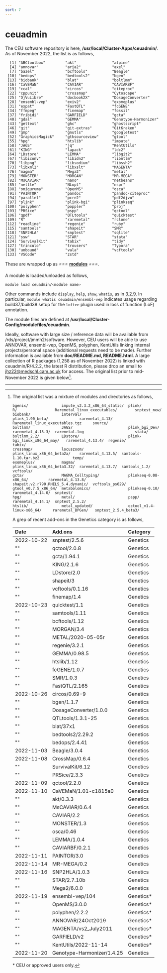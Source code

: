 ```yaml
---
sort: 7
---
```


# ceuadmin

The CEU software repository is here, **/usr/local/Cluster-Apps/ceuadmin/**. As of November 2022, the list is as follows,

```
  [1] "ABCtoolbox"         "akt"                "alpine"
  [4] "annovar"            "aria2"              "axel"
  [7] "bazel"              "bcftools"           "Beagle"
 [10] "bedops"             "bedtools2"          "bgen"
 [13] "biobank"            "blat"               "boltlmm"
 [16] "CaVEMaN"            "CAVIAR"             "CAVIARBF"
 [19] "ccal"               "circos"             "citeproc"
 [22] "cppunit"            "crossmap"           "Cytoscape"
 [25] "DjVuLibre"          "docbook2X"          "DosageConverter"
 [28] "ensembl-vep"        "exiv2"              "exomeplus"
 [31] "expat"              "FastQTL"            "fcGENE"
 [34] "ffmpeg"             "finemap"            "fossil"
 [37] "fribidi"            "GARFIELD"           "gcta"
 [40] "gdal"               "GEMMA"              "Genotype-Harmonizer"
 [43] "gettext"            "ghc"                "ghostscript"
 [46] "git"                "git-extras"         "GitKraken"
 [49] "gmp"                "gnutls"             "googletest"
 [52] "GraphicsMagick"     "gtksourceview"      "gtool"
 [55] "hpg"                "htslib"             "impute"
 [58] "JAGS"               "jq"                 "KentUtils"
 [61] "KING"               "lapack"             "ldc2"
 [64] "LDstore"            "LEMMA"              "libgit2"
 [67] "libiconv"           "libidn2"            "libntlm"
 [70] "libpng"             "libsodium"          "libssh2"
 [73] "libxml2"            "libxslt"            "MAGENTA"
 [76] "magma"              "Mega2"              "metal"
 [79] "MONSTER"            "MORGAN"             "MR-MEGA"
 [82] "MsCAVIAR"           "nano"               "netbeans"
 [85] "nettle"             "NLopt"              "nspr"
 [88] "oniguruma"          "OpenMS"             "osca"
 [91] "PAINTOR"            "pandoc"             "pandoc-citeproc"
 [94] "parallel"           "pcre2"              "pdf2djvu"
 [97] "plink"              "plink-bgi"          "plinkseq"
[100] "polyphen"           "poppler"            "proj"
[103] "PRSice"             "pspp"               "qctool"
[106] "qpdf"               "QTLtools"           "quicktest"
[109] "R"                  "raremetal"          "rclone"
[112] "readline"           "regenie"            "ruby"
[115] "samtools"           "shapeit"            "SMR"
[118] "SNP2HLA"            "snptest"            "sqlite"
[121] "ssw"                "STAR"               "stata"
[124] "SurvivalKit"        "tabix"              "tidy"
[127] "trinculo"           "trousers"           "Typora"
[130] "unbound"            "vala"               "vcftools"
[133] "VSCode"             "zstd"
```

These are wrapped up as :star::star::star: **[modules](https://modules.readthedocs.io/en/latest/index.html)** :star::star::star:.

A module is loaded/unloaded as follows,

```bash
module load ceuadmin/<module name>
```

Other commands include `display`, `help`, `show`, `whatis`, as in [3.2.9](https://linux.die.net/man/4/modulefile). In particular, 
`module whatis ceuadmin/ensembl-vep` indicates usage regarding build37/build38 setup for the `loftee` plugin used in loss of 
function (LoF) annotation.

The module files are defined at **/usr/local/Cluster-Config/modulefiles/ceuadmin**.

Ideally, software with large size / reference data will be available from /rds/project/jmmh2/software. However, CEU users will be 
able to use ANNOVAR, ensembl-vep, OpenMS, polyphen, KentUtils linking internal projects/personal space (additional requests need to 
be made). Further information is avaiiable from **doc/README.md, README.html**. A large collection of R packages (1,258 as of 
November 2022) is linked with ceuadmin/R/4.2.2, the latest R distribution, please drop an email to <jhz22@medschl.cam.ac.uk> for 
access. The original list prior to mid-November 2022 is given below[^original].

---

[^original]:
    The original list was a mixture of modules and directories as follows,

    ```
    bgenix/               impute_v2.3.2_x86_64_static/  plink/                        R/                 Raremetal_linux_executables/        snptest_new/
    biobank/              interval/                     plink_1.90_beta/              raremetal_4.13/    Raremetal_linux_executables.tgz     source/
    boltlmm/              JAGS/                         plink_bgi_Dev/                raremetal_4.13.3/  raremetal.log                       stata/
    boltlmm_2.2/          LDstore/                      plink-bgi_linux_x86_64_may/   raremetal_4.13.4/  regenie/                            tabix/
    crossmap/             locuszoom/                    plink_linux_x86_64_beta2a/    raremetal_4.13.5/  samtools-1.10.tar.bz2               temp/
    exomeplus/            magma/                        plink_linux_x86_64_beta3.32/  raremetal_4.13.7/  samtools_1.2/                       vcftools/
    gcta/                 MAGMA_Celltyping/             plinkseq-0.08-x86_64/         raremetal_4.13.8/  shapeit.v2.r790.RHELS_5.4.dynamic/  vcftools_ps629/
    gtool_v0.7.5_x86_64/  metabolomics/                 plinkseq-0.10/                raremetal_4.14.0/  snptest/
    hpg/                  metal/                        pspp/                         raremetal_4.14.1/  snptest_2.5.2/
    htslib/               metal_updated/                qctool_v1.4-linux-x86_64/     raremetal_BPGen/   snptest_2.5.4_beta3/
    ```

    A grep of recent add-ons in the Genetics category is as follows,

    | Date       | Add.ons                    | Category            |
    | :--------- | :------------------------- | :------------------ |
    | 2022-10-22 | snptest/2.5.6              | Genetics            |
    | ""         | qctool/2.0.8               | Genetics            |
    | ""         | gcta/1.94.1                | Genetics            |
    | ""         | KING/2.1.6                 | Genetics            |
    | ""         | LDstore/2.0                | Genetics            |
    | ""         | shapeit/3                  | Genetics            |
    | ""         | vcftools/0.1.16            | Genetics            |
    | ""         | finemap/1.4                | Genetics            |
    | 2022-10-23 | quicktest/1.1              | Genetics            |
    | ""         | samtools/1.11              | Genetics            |
    | ""         | bcftools/1.12              | Genetics            |
    | ""         | MORGAN/3.4                 | Genetics            |
    | ""         | METAL/2020-05-05r          | Genetics[^metal]    |
    | ""         | regenie/3.2.1              | Genetics            |
    | ""         | GEMMA/0.98.5               | Genetics[^gemma]    |
    | ""         | htslib/1.12                | Genetics            |
    | ""         | fcGENE/1.0.7               | Genetics[^fcgene]   |
    | ""         | SMR/1.0.3                  | Genetics            |
    | ""         | FastQTL/2.165              | Genetics            |
    | 2022-10-26 | circos/0.69-9              | Genetics            |
    | ""         | bgen/1.1.7                 | Genetics            |
    | ""         | DosageConverter/1.0.0      | Genetics            |
    | ""         | QTLtools/1.3.1-25          | Genetics[^qtltools] |
    | ""         | blat/37x1                  | Genetics            |
    | ""         | bedtools2/2.29.2           | Genetics            |
    | ""         | bedops/2.4.41              | Genetics            |
    | 2022-11-03 | Beagle/3.0.4               | Genetics            |
    | 2022-11-08 | CrossMap/0.6.4             | Genetics            |
    | ""         | SurvivalKit/6.12           | Genetics            |
    | ""         | PRSice/2.3.3               | Genetics            |
    | 2022-11-09 | qctool/2.2.0               | Genetics            |
    | 2022-11-10 | CaVEMaN/1.01-c1815a0       | Genetics            |
    | ""         | akt/0.3.3                  | Genetics            |
    | ""         | MsCAVIAR/0.6.4             | Genetics            |
    | ""         | CAVIAR/2.2                 | Genetics            |
    | ""         | MONSTER/1.3                | Genetics            |
    | ""         | osca/0.46                  | Genetics            |
    | ""         | LEMMA/1.0.4                | Genetics[^lemma]    |
    | ""         | CAVIARBF/0.2.1             | Genetics            |
    | 2022-11-11 | PAINTOR/3.0                | Genetics            |
    | 2022-11-14 | MR-MEGA/0.2                | Genetics            |
    | 2022-11-16 | SNP2HLA/1.0.3              | Genetics            |
    | ""         | STAR/2.7.10b               | Genetics            |
    | ""         | Mega2/6.0.0                | Genetics            |
    | 2022-11-19 | ensembl-vep/104            | Genetics\*          |
    | ""         | OpenMS/3.0.0               | Genetics\*          |
    | ""         | polyphen/2.2.2             | Genetics\*          |
    | ""         | ANNOVAR/24Oct2019          | Genetics\*          |
    | ""         | MAGENTA/vs2_July2011       | Genetics\*          |
    | ""         | GARFIELD/v2                | Genetics\*          |
    | ""         | KentUtils/2022-11-14       | Genetics\*          |
    | 2022-11-20 | Genotype-Harmonizer/1.4.25 | Genetics            |

    \* CEU or approved users only.

[^metal]: Notes on METAL 2020-05-05r

    This version has options EFFECT_PRINT_PRECISION and STDERR_PRINT_PRECISION (both with default 4) to enable many decimal places.

    The letter `r` as in `2020-05-05r` indicates a replacement of functions in `libsrc/MathStats.cpp` to ensure generality -- [details](files/complaint.pdf) have also been posted to the GitHub page, [https://github.com/statgen/METAL/issues/24](https://github.com/statgen/METAL/issues/24).

    ```
    FATAL ERROR -
    a too large, ITMAX too small in gamma countinued fraction (gcf)

    so the -1.info file could not be generated.
    ```

[^gemma]: Note on compiling from source

    A considerably smaller (1,097,256 vs 22,721,624) executable, /usr/local/Cluster-Apps/ceuadmin/GEMMA/0.98.5/bin, is generated under CSD3 but the origina>

    ```bash
    module load openblas/0.2.15
    make
    ```

[^fcgene]: Alternative site

    See [https://github.com/dr-roshyara/fcgene](https://github.com/dr-roshyara/fcgene)

[^qtltools]: The long version number is 1.3.1-25-g6e49f85f20.
[^lemma]: The documentation indicates a requirement of gcc/9.4, boost/1.78, OpenMP/3.1 and/or Intel MKL Library 2019 Update 1 but it is possible to proceed with gcc/11, cmake-3.19.7-gcc-5.4-5gbsejo, boost-1.66.0-gcc-5.4.0-slpq3un, ceuadmin/bgen/1.1.7.
